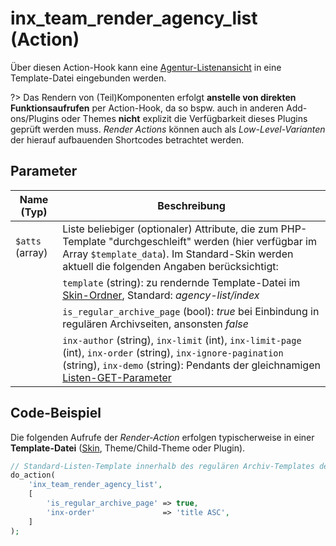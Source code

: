# inx_team_render_agency_list (Action)

Über diesen Action-Hook kann eine [Agentur-Listenansicht](../komponenten/agentur-listen) in eine Template-Datei eingebunden werden.

?> Das Rendern von (Teil)Komponenten erfolgt **anstelle von direkten Funktionsaufrufen** per Action-Hook, da so bspw. auch in anderen Add-ons/Plugins oder Themes **nicht** explizit die Verfügbarkeit dieses Plugins geprüft werden muss. *Render Actions* können auch als *Low-Level-Varianten* der hierauf aufbauenden Shortcodes betrachtet werden.

## Parameter

| Name (Typ) | Beschreibung |
| ---------- | ------------ |
| `$atts` (array) | Liste beliebiger (optionaler) Attribute, die zum PHP-Template "durchgeschleift" werden (hier verfügbar im Array `$template_data`). Im Standard-Skin werden aktuell die folgenden Angaben berücksichtigt: |
| | `template` (string): zu rendernde Template-Datei im [Skin-Ordner](../anpassung-erweiterung/skins#Ordner), Standard: *agency-list/index* |
| | `is_regular_archive_page` (bool): *true* bei Einbindung in regulären Archivseiten, ansonsten *false* |
| | `inx-author` (string), `inx-limit` (int), `inx-limit-page` (int), `inx-order` (string), `inx-ignore-pagination` (string), `inx-demo` (string): Pendants der gleichnamigen [Listen-GET-Parameter](../schnellstart/listen-attribute#GET-Parameter) |

## Code-Beispiel

Die folgenden Aufrufe der *Render-Action* erfolgen typischerweise in einer **Template-Datei** ([Skin](../anpassung-erweiterung/skins), Theme/Child-Theme oder Plugin).

```php
// Standard-Listen-Template innerhalb des regulären Archiv-Templates der Agentur-Beitragsart rendern
do_action(
	'inx_team_render_agency_list',
	[
		'is_regular_archive_page' => true,
		'inx-order'               => 'title ASC',
	]
);
```

[](_backlink.md ':include')